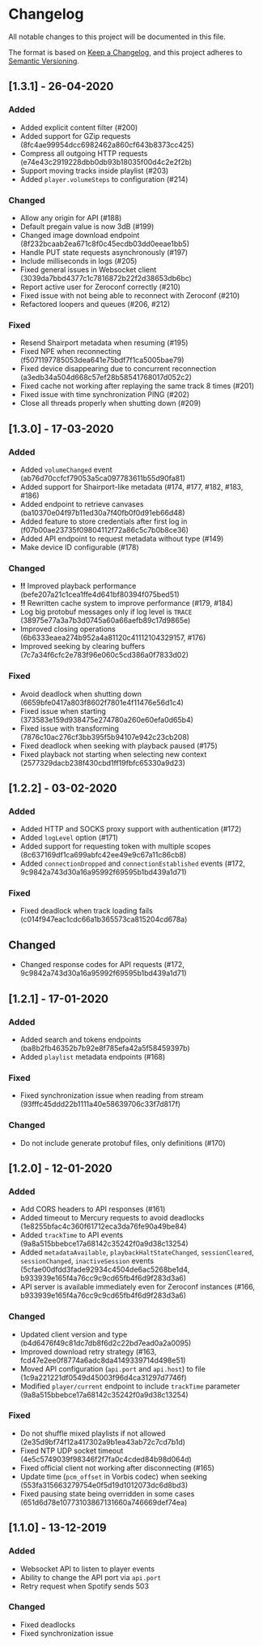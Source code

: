 # Changelog
All notable changes to this project will be documented in this file.

The format is based on [Keep a Changelog](https://keepachangelog.com/en/1.0.0/),
and this project adheres to [Semantic Versioning](https://semver.org/spec/v2.0.0.html).

## [1.3.1] - 26-04-2020
### Added
- Added explicit content filter (#200)
- Added support for GZip requests (8fc4ae99954dcc6982462a860cf643b8373cc425)
- Compress all outgoing HTTP requests (e74e43c2919228dbb0db93b18035f00d4c2e2f2b)
- Support moving tracks inside playlist (#203)
- Added `player.volumeSteps` to configuration (#214)

### Changed
- Allow any origin for API (#188)
- Default pregain value is now 3dB (#199)
- Changed image download endpoint (8f232bcaab2ea671c8f0c45ecdb03dd0eeae1bb5)
- Handle PUT state requests asynchronously (#197)
- Include milliseconds in logs (#205)
- Fixed general issues in Websocket client (3039da7bbd4377c1c7816872b22f2d38653db6bc)
- Report active user for Zeroconf correctly (#210)
- Fixed issue with not being able to reconnect with Zeroconf (#210)
- Refactored loopers and queues (#206, #212)

### Fixed 
- Resend Shairport metadata when resuming (#195)
- Fixed NPE when reconnecting (f5071197785053dea641e75bdf7f1ca5005bae79)
- Fixed device disappearing due to concurrent reconnection (a3edb34a504d668c57ef28b58541768017d052c2)
- Fixed cache not working after replaying the same track 8 times (#201)
- Fixed issue with time synchronization PING (#202)
- Close all threads properly when shutting down (#209)


## [1.3.0] - 17-03-2020
### Added
- Added `volumeChanged` event (ab76d70ccfcf79053a5ca097783611b55d90fa81)
- Added support for Shairport-like metadata (#174, #177, #182, #183, #186)
- Added endpoint to retrieve canvases (ba10370e04f97b11ed30a7f40fb0f0d91eb66d48)
- Added feature to store credentials after first log in (f07b00ae23735f09804112f72a86c5c7b0b8ce36)
- Added API endpoint to request metadata without type (#149)
- Make device ID configurable (#178)

### Changed
- **!!** Improved playback performance (befe207a21c1cea1ffe4d641bf80394f075bed51)
- **!!** Rewritten cache system to improve performance (#179, #184)
- Log big protobuf messages only if log level is `TRACE` (38975e77a3a7b3d0745a60a66aefb89c17d9865e)
- Improved closing operations (6b6333eaea274b952a4a81120c41112104329157, #176)
- Improved seeking by clearing buffers (7c7a34f6cfc2e783f96e060c5cd386a0f7833d02)

### Fixed
- Avoid deadlock when shutting down (6659bfe0417a803f8602f7801e4f11476e56d1c4)
- Fixed issue when starting (373583e159d938475e274780a260e60efa0d65b4)
- Fixed issue with transforming (7876c10ac276cf3bb395f5b94107e942c23cb208)
- Fixed deadlock when seeking with playback paused (#175)
- Fixed playback not starting when selecting new context (2577329dacb238f430cbd1ff19fbfc65330a9d23)


## [1.2.2] - 03-02-2020
### Added
- Added HTTP and SOCKS proxy support with authentication (#172)
- Added `logLevel` option (#171)
- Added support for requesting token with multiple scopes (8c637169df1ca699abfc42ee49e9c67a11c86cb8)
- Added `connectionDropped` and `connectionEstablished` events (#172, 9c9842a743d30a16a95992f69595b1bd439a1d71)

### Fixed
- Fixed deadlock when track loading fails (c014f947eac1cdc66a1b365573ca815204cd678a)

## Changed
- Changed response codes for API requests (#172, 9c9842a743d30a16a95992f69595b1bd439a1d71)


## [1.2.1] - 17-01-2020
### Added
- Added search and tokens endpoints (ba8b2fb46352b7b92e8f785efa42a5f58459397b)
- Added `playlist` metadata endpoints (#168)

### Fixed
- Fixed synchronization issue when reading from stream (93fffc45ddd22b1111a40e58639706c33f7d817f)

### Changed
- Do not include generate protobuf files, only definitions (#170)


## [1.2.0] - 12-01-2020
### Added
- Add CORS headers to API responses (#161)
- Added timeout to Mercury requests to avoid deadlocks (1e8255bfac4c360f61712eca3da76fe90a49be84)
- Added `trackTime` to API events (9a8a515bbebce17a68142c35242f0a9d38c13254)
- Added `metadataAvailable`, `playbackHaltStateChanged`, `sessionCleared`, `sessionChanged`, `inactiveSession` events (5cfae00dfdd3fade92934c4504de6ac5268be1d4, b933939e165f4a76cc9c9cd65fb4f6d9f283d3a6)
- API server is available immediately even for Zeroconf instances (#166, b933939e165f4a76cc9c9cd65fb4f6d9f283d3a6)

### Changed
- Updated client version and type (b4d6476f49c81dc7db8f6d2c22bd7ead0a2a0095)
- Improved download retry strategy (#163, fcd47e2ee0f8774a6adc8da4149339714d498e51)
- Moved API configuration (`api.port` and `api.host`) to file (1c9a221221df0549d45003f96d4ca31297d7746f)
- Modified `player/current` endpoint to include `trackTime` parameter (9a8a515bbebce17a68142c35242f0a9d38c13254)

### Fixed
- Do not shuffle mixed playlists if not allowed (2e35d9bf74f12a417302a9b1ea43ab72c7cd7b1d)
- Fixed NTP UDP socket timeout (4e5c5749039f98346f2f7fa0c4cded84b98d064d)
- Fixed official client not working after disconnecting (#165)
- Update time (`pcm_offset` in Vorbis codec) when seeking (553fa315663279754e0f5d19d1012073dc6d8bd3)
- Fixed pausing state being overridden in some cases (651d6d78e10773103867131660a746669def74ea)


## [1.1.0] - 13-12-2019
### Added
- Websocket API to listen to player events
- Ability to change the API port via `api.port`
- Retry request when Spotify sends 503

### Changed
- Fixed deadlocks
- Fixed synchronization issue
